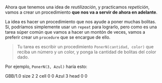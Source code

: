 Ahora que tenemos una idea de _reutilización_, y practicamos _repetición_, vamos a crear un procedimiento **que nos va a servir de ahora en adelante**.

La idea es hacer un procedimiento que nos ayude a poner muchas bolitas. Sí, podríamos simplemente usar un `repeat` para lograrlo, pero como es una tarea súper común que vamos a hacer un montón de veces, vamos a preferir crear un `procedure` que se encargue de ello.

> Tu tarea es escribir un procedimiento `PonerN(cantidad, color)` que reciba un número y un color, y ponga la cantidad de bolitas del color dado.

Por ejemplo, `PonerN(3, Azul)` haría esto:

<gs-board>   
GBB/1.0 size 2 2 cell 0 0 Azul 3 head 0 0 <gs-board>